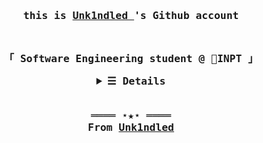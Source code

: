 <h3 align="center"><samp>this is <b><a rel="nofollow noopener noreferrer" target="_blank" href="https://www.youtube.com/watch?v=BXkm6h6uq0k&ab_channel=thestrokesVEVO">Unk1ndled
</a>'s Github account</b><h3 align="center"> </h3>
<p align="center"><br>
  <samp>
    「 Software Engineering student @ 🦈<b>INPT</b> 」<br>
  </samp>
</p>
<details align="center">
   <summary> <samp>&#9776; Details</samp></summary>
   <p align="center">
     <br>
      <a href="https://github.com/unk1ndled?tab=repositories" target="_blank"><img alt="Code" src="https://img.shields.io/badge/-code-000000?style=flat-square&logo=Plex&logoColor=white"></a>

  <br>
  <img src="https://github-readme-stats.vercel.app/api?username=unk1ndled&show_icons=true&hide_border=true&hide=issues&title_color=5391FE&icon_color=000000&text_color=555"></img><br>
    Check out my <a rel="nofollow noopener noreferrer" target="_blank" href="https://www.youtube.com/watch?v=dSuINZdJBk8&ab_channel=KeroKeroBonito">Resumé</a><br>
     <a href="https://github.com/unk1ndled?tab=followers" target="_blank"><img alt="Updates" src="https://img.shields.io/badge/--000000?style=flat-square&logo=RSS&logoColor=white"></a>
     <a href="https://github.com/unk1ndled" target="_blank"><img alt="kevinjycui" src="https://badges.pufler.dev/visits/unk1ndled/unk1ndled?logo=GitHub&label=visits&color=success&logoColor=white&style=flat-square"/></a>
     <a href="https://github.com/unk1ndled/unk1ndled" target="_blank"><img alt="GitHub hits" src="https://img.shields.io/github/last-commit/unk1ndled/unk1ndled?label=profile%20updated&style=flat-square"></a>
  </samp>
  </p>
</details>
<br>
<samp>
  <p align="center">
    ════ ⋆★⋆ ════<br>
    From <a href="https://github.com/unk1ndled/unk1ndled">Unk1ndled</a>
  </p>
</samp>
